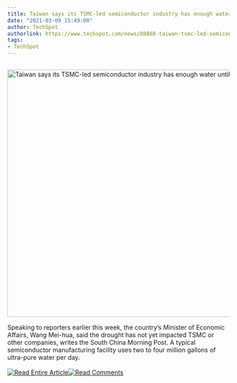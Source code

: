 ```yaml
---
title: Taiwan says its TSMC-led semiconductor industry has enough water until May
date: "2021-03-09 15:49:00"
author: TechSpot
authorlink: https://www.techspot.com/news/88868-taiwan-tsmc-led-semiconductor-industry-has-enough-water.html
tags:
- TechSpot
---
```

<a href="https://www.techspot.com/news/88868-taiwan-tsmc-led-semiconductor-industry-has-enough-water.html" target="_blank"><img src="https://static.techspot.com/images2/news/ts3_thumbs/2019/01/2019-01-28-ts3_thumbs-461.jpg" width="799" height="560" style="padding: 15px 0" title="Taiwan says its TSMC-led semiconductor industry has enough water until May" /></a><br />Speaking to reporters earlier this week, the country’s Minister of Economic Affairs, Wang Mei-hua, said the drought has not yet impacted TSMC or other companies, writes the South China Morning Post. A typical semiconductor manufacturing facility uses two to four million gallons of ultra-pure water per day.<br /><br /><a href="https://www.techspot.com/news/88868-taiwan-tsmc-led-semiconductor-industry-has-enough-water.html"><img src="https://static.techspot.com/images/rss/rss_buttons_01.png" border="0" alt="Read Entire Article" /></a><a href="https://www.techspot.com/news/88868-taiwan-tsmc-led-semiconductor-industry-has-enough-water.html#comments"><img src="https://static.techspot.com/images/rss/rss_buttons_02.png" border="0" alt="Read Comments" /></a><br /><br />